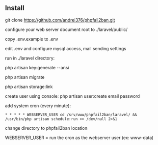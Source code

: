 
## Install

git clone https://github.com/andrei376/phpfail2ban.git


configure your web server document root to ./laravel/public/

copy .env.example to .env

edit .env and configure mysql access, mail sending settings 

run in ./laravel directory:

php artisan key:generate --ansi

php artisan migrate

php artisan storage:link 


create user using console:
php artisan user:create email password



add system cron (every minute):

`* * * * * WEBSERVER_USER cd /srv/www/phpfail2ban/laravel/ && /usr/bin/php artisan schedule:run >> /dev/null 2>&1`

change directory to phpfail2ban location

WEBSERVER_USER = run the cron as the webserver user (ex: www-data)
